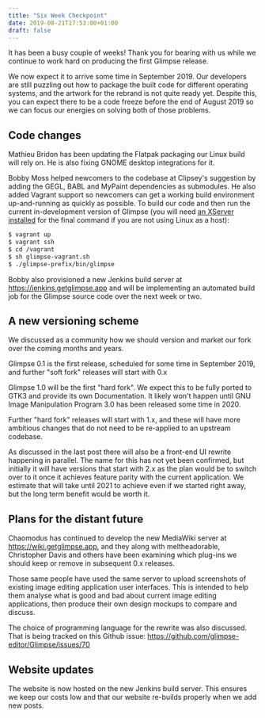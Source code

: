 ```yaml
---
title: "Six Week Checkpoint"
date: 2019-08-21T17:53:00+01:00
draft: false
---
```

It has been a busy couple of weeks! Thank you for bearing with us while we continue to work hard on producing the first Glimpse release.

We now expect it to arrive some time in September 2019. Our developers are still puzzling out how to package the built code for different operating systems, and the artwork for the rebrand is not quite ready yet. Despite this, you can expect there to be a code freeze before the end of August 2019 so we can focus our energies on solving both of those problems.

## Code changes
 Mathieu Bridon has been updating the Flatpak packaging our Linux build will rely on. He is also fixing GNOME desktop integrations for it.

Bobby Moss helped newcomers to the codebase at Clipsey's suggestion by adding the GEGL, BABL and MyPaint dependencies as submodules. He also added Vagrant support so newcomers can get a working build environment up-and-running as quickly as possible. To build our code and then run the current in-development version of Glimpse (you will need [an XServer installed](https://sourceforge.net/projects/xming/) for the final command if you are not using Linux as a host):

```bash
$ vagrant up
$ vagrant ssh
$ cd /vagrant
$ sh glimpse-vagrant.sh
$ ./glimpse-prefix/bin/glimpse
```

Bobby also provisioned a new Jenkins build server at https://jenkins.getglimpse.app and will be implementing an automated build job for the Glimpse source code over the next week or two.

## A new versioning scheme
We discussed as a community how we should version and market our fork over the coming months and years.

Glimpse 0.1 is the first release, scheduled for some time in September 2019, and further "soft fork" releases will start with 0.x

Glimpse 1.0 will be the first "hard fork". We expect this to be fully ported to GTK3 and provide its own Documentation. It likely won't happen until GNU Image Manipulation Program 3.0 has been released some time in 2020.

Further "hard fork" releases will start with 1.x, and these will have more ambitious changes that do not need to be re-applied to an upstream codebase.

As discussed in the last post there will also be a front-end UI rewrite happening in parallel. The name for this has not yet been confirmed, but initially it will have versions that start with 2.x as the plan would be to switch over to it once it achieves feature parity with the current application. We estimate that will take until 2021 to achieve even if we started right away, but the long term benefit would be worth it.

## Plans for the distant future
Chaomodus has continued to develop the new MediaWiki server at https://wiki.getglimpse.app, and they along with meltheadorable, Christopher Davis and others have been examining which plug-ins we should keep or remove in subsequent 0.x releases.

Those same people have used the same server to upload screenshots of existing image editing application user interfaces. This is intended to help them analyse what is good and bad about current image editing applications, then produce their own design mockups to compare and discuss.

The choice of programming language for the rewrite was also discussed. That is being tracked on this Github issue: https://github.com/glimpse-editor/Glimpse/issues/70

## Website updates
The website is now hosted on the new Jenkins build server. This ensures we keep our costs low and that our website re-builds properly when we add new posts.
